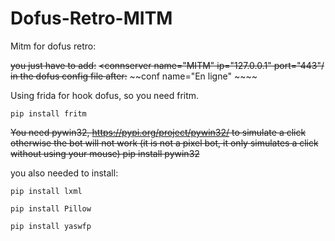 # Dofus-Retro-MITM
Mitm for dofus retro:

~~you just have to add:~~
~~<connserver name="MITM" ip="127.0.0.1" port="443"/~~
~~in the dofus config file after:~~
~~conf name="En ligne" ~~~~

Using frida for hook dofus, so you need fritm.
```
pip install fritm
```

~~You need pywin32, https://pypi.org/project/pywin32/ to simulate a click otherwise the bot will not work
(it is not a pixel bot, it only simulates a click without using your mouse)
pip install pywin32~~

you also needed to install:
```
pip install lxml 

pip install Pillow

pip install yaswfp
```
